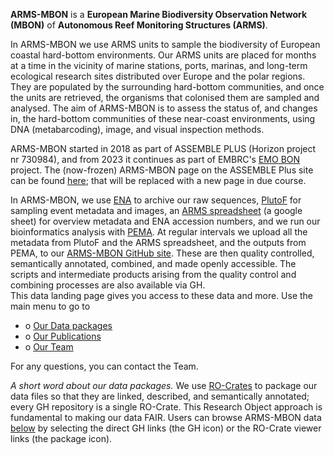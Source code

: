 
**ARMS-MBON** is a **European Marine Biodiversity Observation Network (MBON)** of **Autonomous Reef Monitoring Structures (ARMS)**. 

In ARMS-MBON we use ARMS units to sample the biodiversity of European coastal hard-bottom environments. Our ARMS units are placed for months at a time in the vicinity of marine stations, ports, marinas, and long-term ecological research sites distributed over Europe and the polar regions. They are populated by the surrounding hard-bottom communities, and once the units are retrieved, the organisms that colonised them are sampled and analysed. The aim of ARMS-MBON is to assess the status of, and changes in, the hard-bottom communities of these near-coast environments, using DNA (metabarcoding), image, and visual inspection methods. 

ARMS-MBON started in 2018 as part of ASSEMBLE PLUS (Horizon project nr 730984), and from 2023 it continues as part of EMBRC's <a href="https://www.embrc.eu/emo-bon" target="_blank">EMO BON</a> project. The (now-frozen) ARMS-MBON page on the ASSEMBLE Plus site can be found <a href="https:///www.arms-mbon.eu" target="_blank">here</a>; that will be replaced with a new page in due course. 

In ARMS-MBON, we use [ENA](https://www.ebi.ac.uk/ena/browser/home) to archive our raw sequences, [PlutoF](https://plutof.ut.ee/#/) for sampling event metadata and images, an [ARMS spreadsheet](https://docs.google.com/spreadsheets/d/1j3yuY5lmoPMo91w6e3kkJ6pmp1X6FVGUtLealuKJ3wE/edit?gid=1607535453#gid=1607535453) (a google sheet) for overview metadata and ENA accession numbers, and we run our bioinformatics analysis with [PEMA](https://github.com/hariszaf/pema). At regular intervals we upload all the metadata from PlutoF and the ARMS spreadsheet, and the outputs from PEMA, to our [ARMS-MBON GitHub site](https://github.com/arms-mbon). These are then quality controlled, semantically annotated, combined, and made openly accessible. The scripts and intermediate products arising from the quality control and combining processes are also available via GH. <br>
This data landing page gives you access to these data and more. Use the main menu to go to

- o [Our Data packages](https://data.arms-mbon.org/#crates)<br>
- o [Our Publications](https://data.arms-mbon.org/#publications)<br>
- o [Our Team](https://data.arms-mbon.org/#team)<br>

For any questions, you can contact the Team.   
  
  
*A short word about our data packages.* We use <a href="https://www.researchobject.org/ro-crate/" target="_blank">RO-Crates</a> to package our data files so that they are linked, described, and semantically annotated; every GH repository is a single RO-Crate. This Research Object approach is fundamental to making our data FAIR. Users can browse ARMS-MBON data [below](https://data.arms-mbon.org/#crates) by selecting the direct GH links (the GH icon) or the RO-Crate viewer links (the package icon).

